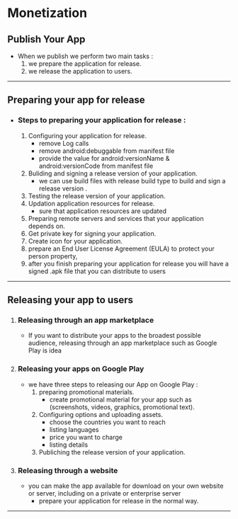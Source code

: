 # Monetization

## Publish Your App

* When we publish we perform two main tasks : 
    1. we prepare the application for release.
    2. we release the application to users.
___

## Preparing your app for release 

* ### Steps to preparing your application for release :

    1. Configuring your application for release.
        - remove Log calls
        - remove android:debuggable from manifest file
        - provide the value for android:versionName & android:versionCode from manifest file 
    2. Buliding and signing a release version of your application.
        - we can use build files with release build type to build and sign a release version .
    3. Testing the release version of your application.
    4. Updation application resources for release.
        - sure that application resources are updated 
    5. Preparing remote servers and services that your application depends on.
    6. Get private key for signing your application.
    7. Create icon for your application.
    8. prepare an End User License Agreement (EULA) to protect your person property,
    9. after you finish preparing your application for release you will have a signed .apk file that you can distribute to users 
___

## Releasing your app to users 

1. ### Releasing through an app marketplace 

    - If you want to distribute your apps to the broadest possible audience, releasing through an app marketplace such as Google Play is idea

2. ### Releasing your apps on Google Play
    * we have three steps to releasing our App on Google Play : 
        1. preparing promotional materials.
            - create promotional material for your app such as (screenshots, videos, graphics, promotional text).
        2. Configuring options and uploading assets.
            - choose the countries you want to reach 
            - listing languages
            - price you want to charge 
            - listing details
        3. Publiching the release version of your application.

3. ### Releasing through a website 

    * you can make the app available for download on your own website or server, including on a private or enterprise server
        - prepare your application for release in the normal way.

___